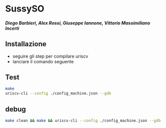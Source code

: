 # SussySO
##### Diego Barbieri, Alex Rossi, Giuseppe Iannone, Vittorio Massimiliano Incerti
## Installazione
- seguire gli step per compilare uriscv
- lanciare il comando seguente

## Test

```bash
make
uriscv-cli --config ./config_machine.json --gdb
```


## debug

```bash
make clean && make && uriscv-cli --config ./config_machine.json --gdb
```
